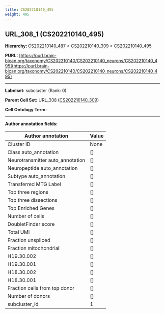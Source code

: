 ```yaml
---
title: CS202210140_495
weight: 495
---
```

## URL_308_1 (CS202210140_495)
<b>Hierarchy: </b>
[CS202210140_487](../CS202210140_487) >
[CS202210140_309](../CS202210140_309) >
[CS202210140_495](../CS202210140_495)

**PURL:** [https://purl.brain-bican.org/taxonomy/CS202210140/CS202210140_neurons/CS202210140_495](https://purl.brain-bican.org/taxonomy/CS202210140/CS202210140_neurons/CS202210140_495)

---


**Labelset:** subcluster (Rank: 0)

**Parent Cell Set:** URL_308 ([CS202210140_309](../CS202210140_309))



**Cell Ontology Term:** 

[MARKER GENES.]: #


---

[TRANSFERRED ANNOTATIONS.]: #


[AUTHOR ANNOTATION FIELDS.]: #


**Author annotation fields:**

| Author annotation | Value |
|-------------------|-------|
|Cluster ID|None|
|Class auto_annotation|[]|
|Neurotransmitter auto_annotation|[]|
|Neuropeptide auto_annotation|[]|
|Subtype auto_annotation|[]|
|Transferred MTG Label|[]|
|Top three regions|[]|
|Top three dissections|[]|
|Top Enriched Genes|[]|
|Number of cells|[]|
|DoubletFinder score|[]|
|Total UMI|[]|
|Fraction unspliced|[]|
|Fraction mitochondrial|[]|
|H19.30.002|[]|
|H19.30.001|[]|
|H18.30.002|[]|
|H18.30.001|[]|
|Fraction cells from top donor|[]|
|Number of donors|[]|
|subcluster_id|1|
